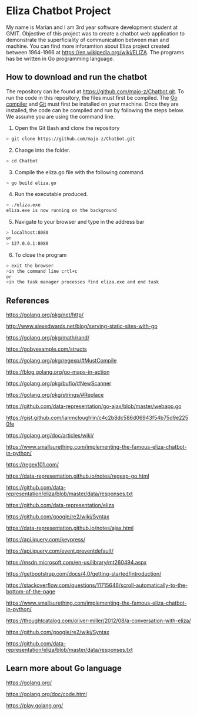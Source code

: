 # Eliza Chatbot Project 
My name is Marian and I am 3rd year software development student at GMIT. 
Objective of this project was to create a chatbot web application to demonstrate the superficiality of communication between man and machine.
You can find more inforamtion about Eliza project created between 1964-1966 at https://en.wikipedia.org/wiki/ELIZA.
The programs has be written in Go programming language. 

## How to download and run the chatbot 
The repository can be found at https://github.com/majo-z/Chatbot.git. 
To run the code in this repository, the files must first be compiled. The [Go compiler](https://golang.org/dl/) and [Git](https://git-scm.com/) must first be installed on your machine.
Once they are installed, the code can be compiled and run by following the steps below.
We assume you are using the command line.

1. Open the Git Bash and clone the repository 

```bash
> git clone https://github.com/majo-z/Chatbot.git
```
2. Change into the folder.
```bash
> cd Chatbot
```
3. Compile the eliza.go file with the following command.
```bash
> go build eliza.go
```
4. Run the executable produced.
```bash
> ./eliza.exe
eliza.exe is now running on the background
```
5. Navigate to your browser and type in the address bar
```bash
> localhost:8080
or
> 127.0.0.1:8080
```
6. To close the program
```bash
> exit the browser
>in the command line crtl+c 
or
>in the task manager processes find eliza.exe and end task
```

## References
https://golang.org/pkg/net/http/

http://www.alexedwards.net/blog/serving-static-sites-with-go

https://golang.org/pkg/math/rand/

https://gobyexample.com/structs

https://golang.org/pkg/regexp/#MustCompile

https://blog.golang.org/go-maps-in-action

https://golang.org/pkg/bufio/#NewScanner

https://golang.org/pkg/strings/#Replace

https://github.com/data-representation/go-ajax/blob/master/webapp.go

https://gist.github.com/ianmcloughlin/c4c2b8dc586d06943f54b75d9e2250fe

https://golang.org/doc/articles/wiki/

https://www.smallsurething.com/implementing-the-famous-eliza-chatbot-in-python/

https://regex101.com/

https://data-representation.github.io/notes/regexp-go.html

https://github.com/data-representation/eliza/blob/master/data/responses.txt

https://github.com/data-representation/eliza

https://github.com/google/re2/wiki/Syntax

https://data-representation.github.io/notes/ajax.html

https://api.jquery.com/keypress/

https://api.jquery.com/event.preventdefault/

https://msdn.microsoft.com/en-us/library/mt260494.aspx

https://getbootstrap.com/docs/4.0/getting-started/introduction/

https://stackoverflow.com/questions/11715646/scroll-automatically-to-the-bottom-of-the-page

https://www.smallsurething.com/implementing-the-famous-eliza-chatbot-in-python/

https://thoughtcatalog.com/oliver-miller/2012/08/a-conversation-with-eliza/

https://github.com/google/re2/wiki/Syntax

https://github.com/data-representation/eliza/blob/master/data/responses.txt

## Learn more about Go language
https://golang.org/

https://golang.org/doc/code.html

https://play.golang.org/

